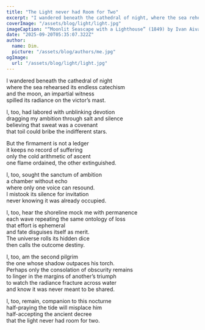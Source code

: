 ```yaml
---
title: "The Light never had Room for Two"
excerpt: "I wandered beneath the cathedral of night, where the sea rehearsed its endless catechism, and the moon, an impartial witness, spilled its radiance on the victor's mast."
coverImage: "/assets/blog/light/light.jpg"
imageCaption: "“Moonlit Seascape with a Lighthouse” (1849) by Ivan Aivazovsky"
date: "2025-09-20T05:35:07.322Z"
author:
  name: Dim.
  picture: "/assets/blog/authors/me.jpg"
ogImage:
  url: "/assets/blog/light/light.jpg"
---
```


I wandered beneath the cathedral of night  
where the sea rehearsed its endless catechism  
and the moon, an impartial witness  
spilled its radiance on the victor’s mast.  

I, too, had labored with unblinking devotion  
dragging my ambition through salt and silence  
believing that sweat was a covenant  
that toil could bribe the indifferent stars.  

But the firmament is not a ledger  
it keeps no record of suffering  
only the cold arithmetic of ascent  
one flame ordained, the other extinguished.  

I, too, sought the sanctum of ambition  
a chamber without echo  
where only one voice can resound.  
I mistook its silence for invitation  
never knowing it was already occupied.  

I, too, hear the shoreline mock me with permanence  
each wave repeating the same ontology of loss  
that effort is ephemeral  
and fate disguises itself as merit.  
The universe rolls its hidden dice  
then calls the outcome destiny.  

I, too, am the second pilgrim  
the one whose shadow outpaces his torch.  
Perhaps only the consolation of obscurity remains  
to linger in the margins of another’s triumph  
to watch the radiance fracture across water  
and know it was never meant to be shared.  

I, too, remain, companion to this nocturne  
half-praying the tide will misplace him  
half-accepting the ancient decree  
that the light never had room for two.  